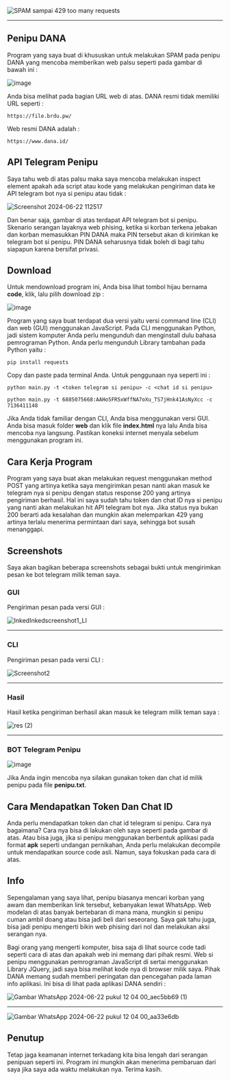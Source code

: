 ![SPAM  sampai 429 too many requests](https://github.com/galihap76/penipu-dana/assets/83481679/e49f80ac-78f9-49fa-b049-f162315cb435)

<hr/>

## Penipu DANA

Program yang saya buat di khususkan untuk melakukan SPAM pada penipu DANA yang mencoba memberikan web palsu seperti pada gambar di bawah ini :

![image](https://github.com/galihap76/penipu-dana/assets/83481679/c7ede056-48a6-4634-a933-a7a1530bfc63)

Anda bisa melihat pada bagian URL web di atas. DANA resmi tidak memiliki URL seperti :

```
https://file.brdu.pw/
```

Web resmi DANA adalah :

```
https://www.dana.id/
```

## API Telegram Penipu

Saya tahu web di atas palsu maka saya mencoba melakukan inspect element apakah ada script atau kode yang melakukan pengiriman data ke API telegram bot nya si penipu atau tidak : 

![Screenshot 2024-06-22 112517](https://github.com/galihap76/penipu-dana/assets/83481679/71288101-b425-40f6-895b-22b344eb7ea0)

Dan benar saja, gambar di atas terdapat API telegram bot si penipu. Skenario serangan layaknya web phising, ketika si korban terkena jebakan dan korban memasukkan PIN DANA maka PIN tersebut akan di kirimkan ke telegram bot si penipu. PIN DANA seharusnya tidak boleh di bagi tahu siapapun karena bersifat privasi.

## Download

Untuk mendownload program ini, Anda bisa lihat tombol hijau bernama **code**, klik, lalu pilih download zip :

![image](https://github.com/galihap76/penipu-dana/assets/83481679/ad7970ee-2183-4f3b-9176-8ad84ee91ec2)

Program yang saya buat terdapat dua versi yaitu versi command line (CLI) dan web (GUI) menggunakan JavaScript. Pada CLI menggunakan Python, jadi sistem komputer Anda perlu mengunduh dan menginstall dulu bahasa pemrograman Python. Anda perlu mengunduh Library tambahan pada Python yaitu :

```
pip install requests
```
Copy dan paste pada terminal Anda. Untuk penggunaan nya seperti ini :

```
python main.py -t <token telegram si penipu> -c <chat id si penipu>
```

```
python main.py -t 6885075668:AAHo5FR5xWffNA7oXu_TS7jHnk41AsNyXcc -c 7136411148
```

Jika Anda tidak familiar dengan CLI, Anda bisa menggunakan versi GUI. Anda bisa masuk folder **web** dan klik file **index.html** nya lalu Anda bisa mencoba nya langsung. Pastikan koneksi internet menyala sebelum menggunakan program ini.

## Cara Kerja Program

Program yang saya buat akan melakukan request menggunakan method POST yang artinya ketika saya mengirimkan pesan nanti akan masuk ke telegram nya si penipu dengan status response 200 yang artinya pengiriman berhasil.  Hal ini saya sudah tahu token dan chat ID nya si penipu yang nanti akan melakukan hit API telegram bot nya. Jika status nya bukan 200 berarti ada kesalahan dan mungkin akan melemparkan 429 yang artinya terlalu menerima permintaan dari saya, sehingga bot susah menanggapi.

## Screenshots

Saya akan bagikan beberapa screenshots sebagai bukti untuk mengirimkan pesan ke bot telegram milik teman saya.

### GUI

Pengiriman pesan pada versi GUI :

![InkedInkedscreenshot1_LI](https://github.com/galihap76/penipu-dana/assets/83481679/63fc9aba-28e9-4e0c-a1d2-d072af20ed99)

<hr/>

### CLI

Pengiriman pesan pada versi CLI :

![Screenshot2](https://github.com/galihap76/penipu-dana/assets/83481679/de71c5db-c0a1-4b64-86ac-d11452c3727f)

<hr/>

### Hasil 

Hasil ketika pengiriman berhasil akan masuk ke telegram milik teman saya :

![res (2)](https://github.com/galihap76/penipu-dana/assets/83481679/3a8d68e3-3c1e-42c0-a7a9-02e6ea029f3d)

<hr/>

### BOT Telegram Penipu
![image](https://github.com/galihap76/penipu-dana/assets/83481679/42615beb-4f7c-48d6-8bda-bc053a1fa70c)

Jika Anda ingin mencoba nya silakan gunakan token dan chat id milik penipu pada file **penipu.txt**. 

## Cara Mendapatkan Token Dan Chat ID

Anda perlu mendapatkan token dan chat id telegram si penipu. Cara nya bagaimana? Cara nya bisa di lakukan oleh saya seperti pada gambar di atas. Atau bisa juga, jika si penipu menggunakan berbentuk aplikasi pada format **apk** seperti undangan pernikahan, Anda perlu melakukan decompile untuk mendapatkan source code asli. Namun, saya fokuskan pada cara di atas.  

## Info

Sepengalaman yang saya lihat, penipu biasanya mencari korban yang awam dan memberikan link tersebut, kebanyakan lewat WhatsApp. Web modelan di atas banyak bertebaran di mana mana, mungkin si penipu cuman ambil doang atau bisa jadi beli dari seseorang. Saya gak tahu juga, bisa jadi penipu mengerti bikin web phising dari nol dan melakukan aksi serangan nya.  

Bagi orang yang mengerti komputer, bisa saja di lihat source code tadi seperti cara di atas dan apakah web ini memang dari pihak resmi. Web si penipu menggunakan pemrograman JavaScript di sertai menggunakan Library JQuery, jadi saya bisa melihat kode nya di browser milik saya. Pihak DANA memang sudah memberi peringatan dan pencegahan pada laman info aplikasi. Ini bisa di lihat pada aplikasi DANA sendiri :

![Gambar WhatsApp 2024-06-22 pukul 12 04 00_aec5bb69 (1)](https://github.com/galihap76/penipu-dana/assets/83481679/3522241d-5f99-430d-85c9-fb92d7367f3f)

<hr/>

![Gambar WhatsApp 2024-06-22 pukul 12 04 00_aa33e6db](https://github.com/galihap76/penipu-dana/assets/83481679/5bf2bf87-a9c4-4bd4-a445-1d13362ca68d)

## Penutup

Tetap jaga keamanan internet terkadang kita bisa lengah dari serangan penipuan seperti ini. Program ini mungkin akan menerima pembaruan dari saya jika saya ada waktu melakukan nya. Terima kasih.
